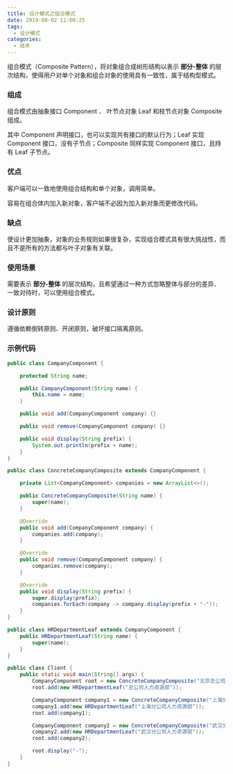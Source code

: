 ```yaml
---
title: 设计模式之组合模式
date: 2019-08-02 11:00:25
tags:
  - 设计模式
categories:
  - 技术
---
```


组合模式（Composite Pattern），将对象组合成树形结构以表示 **部分-整体** 的层次结构，使得用户对单个对象和组合对象的使用具有一致性，属于结构型模式。





<!-- more -->




### 组成

组合模式由抽象接口 Component 、 叶节点对象 Leaf 和枝节点对象 Composite 组成。

其中 Component 声明接口，也可以实现共有接口的默认行为；Leaf 实现 Component 接口，没有子节点；Composite 同样实现 Component 接口，且持有 Leaf 子节点。



### 优点

客户端可以一致地使用组合结构和单个对象，调用简单。

容易在组合体内加入新对象，客户端不必因为加入新对象而更修改代码。



### 缺点

使设计更加抽象，对象的业务规则如果很复杂，实现组合模式具有很大挑战性，而且不是所有的方法都与叶子对象有关联。



### 使用场景

需要表示 **部分-整体** 的层次结构，且希望通过一种方式忽略整体与部分的差异、一致对待时，可以使用组合模式。



### 设计原则

遵循依赖倒转原则、开闭原则，破坏接口隔离原则。



### 示例代码

```java
public class CompanyComponent {

    protected String name;

    public CompanyComponent(String name) {
        this.name = name;
    }

    public void add(CompanyComponent company) {}

    public void remove(CompanyComponent company) {}

    public void display(String prefix) {
        System.out.println(prefix + name);
    }
}

public class ConcreteCompanyComposite extends CompanyComponent {

    private List<CompanyComponent> companies = new ArrayList<>();

    public ConcreteCompanyComposite(String name) {
        super(name);
    }

    @Override
    public void add(CompanyComponent company) {
        companies.add(company);
    }

    @Override
    public void remove(CompanyComponent company) {
        companies.remove(company);
    }

    @Override
    public void display(String prefix) {
        super.display(prefix);
        companies.forEach(company -> company.display(prefix + "-"));
    }
}

public class HRDepartmentLeaf extends CompanyComponent {
    public HRDepartmentLeaf(String name) {
        super(name);
    }
}

public class Client {
    public static void main(String[] args) {
        CompanyComponent root = new ConcreteCompanyComposite("北京总公司");
        root.add(new HRDepartmentLeaf("总公司人力资源部"));

        CompanyComponent company1 = new ConcreteCompanyComposite("上海分公司");
        company1.add(new HRDepartmentLeaf("上海分公司人力资源部"));
        root.add(company1);

        CompanyComponent company2 = new ConcreteCompanyComposite("武汉分公司");
        company2.add(new HRDepartmentLeaf("武汉分公司人力资源部"));
        root.add(company2);

        root.display("-");
    }
}
```

